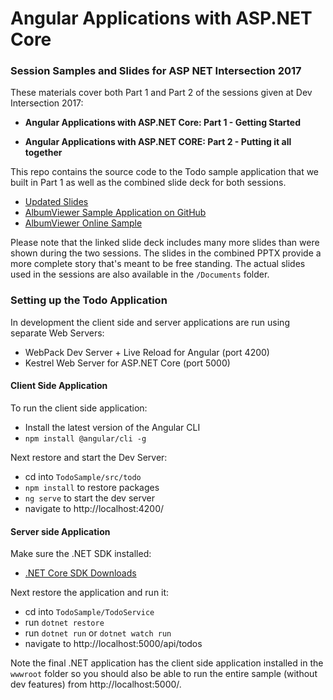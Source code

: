 # Angular Applications with ASP.NET Core
### Session Samples and Slides for ASP NET Intersection 2017

These materials cover both Part 1 and Part 2 of the sessions given at Dev Intersection 2017:

* **Angular Applications with ASP.NET Core: Part 1 - Getting Started**

* **Angular Applications with ASP.NET CORE: Part 2 - Putting it all together**

This repo contains the source code to the Todo sample application that we built in Part 1 as well as the combined slide deck for both sessions.


* [Updated Slides](https://github.com/RickStrahl/DI2017-AspNet-Core-Angular/blob/master/Documents/Strahl_Angular_AspNet.pptx?raw=true)
* [AlbumViewer Sample Application on GitHub](https://github.com/RickStrahl/AlbumViewerVNext)
* [AlbumViewer Online Sample](https://albumviewer.west-wind.com/albums)

Please note that the linked slide deck includes many more slides than were shown during the two sessions. The slides in the combined PPTX provide a more complete story that's meant to be free standing. The actual slides used in the sessions are also available in the `/Documents` folder.

### Setting up the Todo Application
In development the client side and server applications are run using separate Web Servers:

* WebPack Dev Server + Live Reload for Angular (port 4200)
* Kestrel Web Server for ASP.NET Core  (port 5000)

#### Client Side Application
To run the client side application:

* Install the latest version of the Angular CLI
* `npm install @angular/cli -g`

Next restore and start the Dev Server:

* cd into `TodoSample/src/todo`
* `npm install` to restore packages
* `ng serve` to start the dev server
* navigate to http://localhost:4200/

#### Server side Application
Make sure the .NET SDK installed:

* [.NET Core SDK Downloads ](https://www.microsoft.com/net/download/core)

Next restore the application and run it:

* cd into `TodoSample/TodoService`
* run `dotnet restore`
* run `dotnet run` or `dotnet watch run`
* navigate to http://localhost:5000/api/todos


Note the final .NET application has the client side application installed in the `wwwroot` folder so you should also be able to run the entire sample (without dev features) from http://localhost:5000/.
